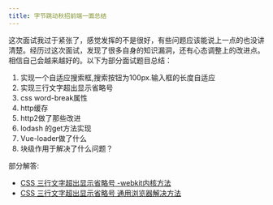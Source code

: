 ```yaml
---
title: 字节跳动秋招前端一面总结
---
```


这次面试我过于紧张了，感觉发挥的不是很好，有些问题应该能说上一点的也没讲清楚。经历过这次面试，发现了很多自身的知识漏洞，还有心态调整上的改进点。相信自己会越来越好的。以下为部分面试题目总结：

1. 实现一个自适应搜索框,搜索按钮为100px.输入框的长度自适应
2. 实现三行文字超出显示省略号
3. css word-break属性
4. http缓存
5. http2做了那些改进
6. lodash 的get方法实现
7. Vue-loader做了什么
8. 块级作用于解决了什么问题？

部分解答:

- [CSS 三行文字超出显示省略号 -webkit内核方法](https://jsfiddle.net/y1x3p6Lq/)
- [CSS 三行文字超出显示省略号 通用浏览器解决方法](https://jsfiddle.net/k1hvm9gf/)